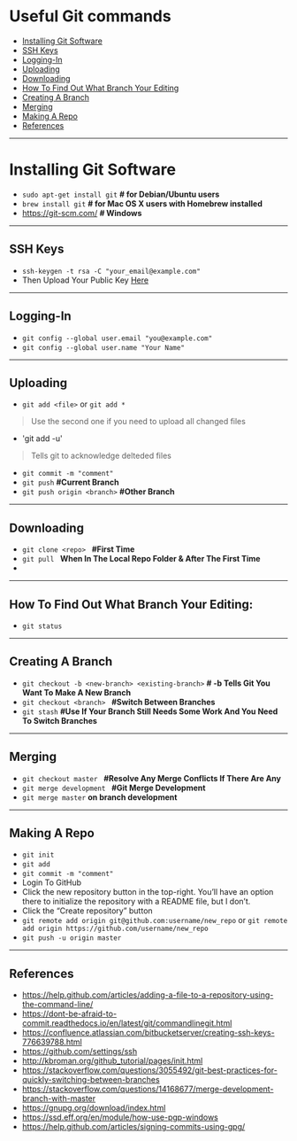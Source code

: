 # Useful Git commands

- [Installing Git Software](#installing-git-software)
- [SSH Keys](#ssh-keys)
- [Logging-In](#logging-in)
- [Uploading](#uploading)
- [Downloading](#downloading)
- [How To Find Out What Branch Your Editing](#how-to-find-out-what-branch-your-editing)
- [Creating A Branch](#creating-a-branch)
- [Merging](#merging)
- [Making A Repo](#making-a-repo)
- [References](#references)


----------


# Installing Git Software

 - `sudo apt-get install git` **# for Debian/Ubuntu users**
 - `brew install git` **# for Mac OS X users with Homebrew installed**
 - https://git-scm.com/ **# Windows**
 


----------


## SSH Keys

 - `ssh-keygen -t rsa -C "your_email@example.com"`
 - Then Upload Your Public Key <a href="https://github.com/settings/ssh ">Here</a>


----------

## Logging-In

 - `git config --global user.email "you@example.com"`
 - `git config --global user.name "Your Name"`


----------

## Uploading

 - `git add <file>` or `git add *`
 > Use the second one if you need to upload all changed files
 - 'git add -u'
 > Tells git to acknowledge delteded files
 - `git commit -m "comment"`
 - `git push`  **#Current Branch**
 - `git push origin <branch>` **#Other Branch**
 


----------

## Downloading

 - `git clone <repo> ` **#First Time**
 - `git pull ` **When In The Local Repo Folder & After The First Time**
 - 
----------
## How To Find Out What Branch Your Editing:
 - `git status`


----------

## Creating A Branch

 - `git checkout -b <new-branch> <existing-branch>` **# -b Tells Git You Want To Make A New Branch**
 - `git checkout <branch> `  **#Switch Between Branches**
 - `git stash` **#Use If Your Branch Still Needs Some Work And You Need To Switch Branches**
 


----------
## Merging

 - `git checkout master ` **#Resolve Any Merge Conflicts If There Are Any**
 - `git merge development `  **#Git Merge Development**
 - `git merge master` **on branch development**


----------
## Making A Repo

 - `git init`
 - `git add`
 - `git commit -m "comment"`
 - Login To GitHub
 - Click the new repository button in the top-right. You’ll have an option there to initialize the repository with a README file, but I don’t.
 - Click the “Create repository” button
 - `git remote add origin git@github.com:username/new_repo` or `git remote add origin https://github.com/username/new_repo`
 - `git push -u origin master`


----------

## References

 - https://help.github.com/articles/adding-a-file-to-a-repository-using-the-command-line/
 - https://dont-be-afraid-to-commit.readthedocs.io/en/latest/git/commandlinegit.html      
 - https://confluence.atlassian.com/bitbucketserver/creating-ssh-keys-776639788.html      
 - https://github.com/settings/ssh 
 - http://kbroman.org/github_tutorial/pages/init.html				       
 - https://stackoverflow.com/questions/3055492/git-best-practices-for-quickly-switching-between-branches
 - https://stackoverflow.com/questions/14168677/merge-development-branch-with-master
 - https://gnupg.org/download/index.html
 - https://ssd.eff.org/en/module/how-use-pgp-windows	
 - https://help.github.com/articles/signing-commits-using-gpg/
